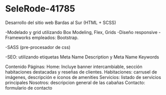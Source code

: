 # SeleRode-41785

Desarrollo del sitio web Bardas al Sur (HTML + SCSS)

-Modelado y grid utilizando Box Modeling, Flex, Grids
-Diseño responsive
-Frameworks empleados: Bootstrap.

-SASS (pre-procesador de css)

-SEO: utilizando etiquetas Meta Name Description y Meta Name Keywords

Contenido Páginas:
Home: Incluye banner intercambiable, sección habitaciones destacadas y reseñas de clientes.
Habitaciones: carrusel de imágenes, descripción e íconos de amenities
Servicios: listado de servicios principales
Nosotros: descripcion general de las cabañas
Contacto: formulario de contacto
